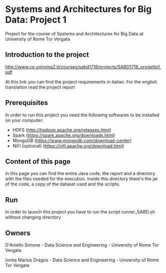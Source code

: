 # Systems and Architectures for Big Data: Project 1
Project for the course of Systems and Architectures for Big Data at University of Rome Tor Vergata

## Introduction to the project
http://www.ce.uniroma2.it/courses/sabd1718/projects/SABD1718_progetto1.pdf

At this link you can find the project requirements in italian. For the english translation read the project report

## Prerequisites
In order to run this project you need the following softwares to be installed on your computer:
* HDFS (http://hadoop.apache.org/releases.html)
* Spark (https://spark.apache.org/downloads.html)
* MongoDB (https://www.mongodb.com/download-center)
* NiFi (optional) (https://nifi.apache.org/download.html)

## Content of this page
In this page you can find the entire Java code, the report and a directory with the files needed for the execution. Inside this directory there's the jar of the code, a copy of the dataset used and the scripts. 

## Run
In order to launch this project you have to run the script runner_SABD.sh without changing directory

## Owners
D'Aniello Simone - Data Science and Engineering - University of Rome Tor Vergata

Ionita Marius Dragos - Data Science and Engineering - University of Rome Tor Vergata
